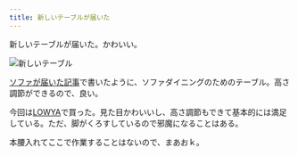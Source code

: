 ```yaml
---
title: 新しいテーブルが届いた
---
```


新しいテーブルが届いた。かわいい。

![新しいテーブル](https://i.imgur.com/ix72MiC.jpg)

[ソファが届いた記事](https://m0r1m0.github.io/articles/2020-12-08-sofa)で書いたように、ソファダイニングのためのテーブル。高さ調節ができるので、良い。

今回は[LOWYA](https://www.low-ya.com/goods/F706_G1010)で買った。見た目かわいいし、高さ調節もできて基本的には満足している。ただ、脚がくろすしているので邪魔になることはある。

本腰入れてここで作業することはないので、まあおｋ。
